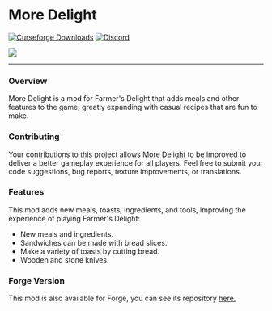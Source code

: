 # More Delight

<a href="https://www.curseforge.com/minecraft/mc-mods/more-delight-fabric"><img src="https://cf.way2muchnoise.eu/full_964408_downloads.svg" alt="Curseforge Downloads"></a>
<a href="https://discord.gg/e2BQx4bbsU"><img alt="Discord" src="https://img.shields.io/discord/1194733791818821663?color=brightgreen&label=Discord"></a>


<img src="https://cdn.modrinth.com/data/znHQQtuU/images/6833d6b12f2605b2925a31261438c6a355903132.png">
<hr>

### Overview

More Delight is a mod for Farmer's Delight that adds meals and other features to the game, greatly expanding with casual recipes that are fun to make.

### Contributing

Your contributions to this project allows More Delight to be improved to deliver a better gameplay experience for all players. Feel free to submit your code suggestions, bug reports, texture improvements, or translations.

### Features

This mod adds new meals, toasts, ingredients, and tools, improving the experience of playing Farmer's Delight:

- New meals and ingredients.
- Sandwiches can be made with bread slices.
- Make a variety of toasts by cutting bread.
- Wooden and stone knives.

### Forge Version

This mod is also available for Forge, you can see its repository [here.](https://github.com/axperty/moredelight-forge/)
